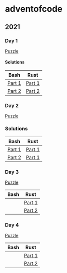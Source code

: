 # adventofcode

## 2021

### Day 1
[Puzzle](2021/Day1/Day1.md)

#### Solutions

| Bash                                   | Rust                                            |
| -------------------------------------- | ----------------------------------------------- |
| [Part 1](2021/Day1/bash/Day1_Part1.sh) | [Part 1](2021/Day1/rust/day1_part1/src/main.rs) |
| [Part 2](2021/Day1/bash/Day1_Part2.sh) | [Part 2](2021/Day1/rust/day1_part2/src/main.rs) |

### Day 2

[Puzzle](2021/Day2/Day2.md)

### Solutions

| Bash                                   | Rust                                            |
| ---------------------------------------| ----------------------------------------------- |
| [Part 1](2021/Day2/bash/Day2_Part1.sh) | [Part 1](2021/Day2/rust/day2_part1/src/main.rs) |
| [Part 2](2021/Day2/bash/Day2_Part2.sh) | [Part 1](2021/Day2/rust/day2_part2/src/main.rs) |

### Day 3

[Puzzle](2021/Day3/Day3.md)

| Bash | Rust                                            |
| ---- | ----------------------------------------------- |
|      | [Part 1](2021/Day3/rust/day3_part1/src/main.rs) |
|      | [Part 2](2021/Day3/rust/day3_part1/src/main.rs) |
### Day 4

[Puzzle](2021/Day4/Day4.md)

| Bash                                        | Rust                                            |
| ------------------------------------------- | ----------------------------------------------- |
|       | [Part 1](2021/Day4/rust/day4_part1/src/main.rs) |
|       | [Part 2](2021/Day4/rust/day4_part1/src/main.rs) |
